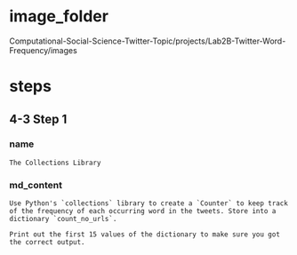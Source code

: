 # image_folder
Computational-Social-Science-Twitter-Topic/projects/Lab2B-Twitter-Word-Frequency/images

# steps

## 4-3 Step 1
### name
```
The Collections Library
```

### md_content 
```
Use Python's `collections` library to create a `Counter` to keep track of the frequency of each occurring word in the tweets. Store into a dictionary `count_no_urls`.

Print out the first 15 values of the dictionary to make sure you got the correct output.
```


